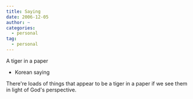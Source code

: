 ```yaml
---
title: Saying
date: 2006-12-05
author: ~
categories:
  - personal
tag:
  - personal
---
```




A tiger in a paper
- Korean saying

There're loads of things that appear to be a tiger in a paper if we see them in light of God's perspective.


 






